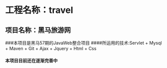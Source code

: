 # 工程名称：travel
## 项目名称：黑马旅游网
###本项目是黑马57期的JavaWeb整合项目
####所运用的技术:Servlet + Mysql + Maven + Git + Ajax + Jquery + Html + Css

#### 本项目目前还在逐渐完善中
